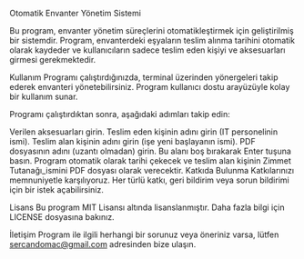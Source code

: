 Otomatik Envanter Yönetim Sistemi


Bu program, envanter yönetim süreçlerini otomatikleştirmek için geliştirilmiş bir sistemdir. Program, envanterdeki eşyaların teslim alınma tarihini otomatik olarak kaydeder ve kullanıcıların sadece teslim eden kişiyi ve aksesuarları girmesi gerekmektedir.

Kullanım
Programı çalıştırdığınızda, terminal üzerinden yönergeleri takip ederek envanteri yönetebilirsiniz. Program kullanıcı dostu arayüzüyle kolay bir kullanım sunar.

Programı çalıştırdıktan sonra, aşağıdaki adımları takip edin:

Verilen aksesuarları girin.
Teslim eden kişinin adını girin (IT personelinin ismi).
Teslim alan kişinin adını girin (işe yeni başlayanın ismi).
PDF dosyasının adını (uzantı olmadan) girin. Bu alanı boş bırakarak Enter tuşuna basın.
Program otomatik olarak tarihi çekecek ve teslim alan kişinin Zimmet Tutanağı_ismini PDF dosyası olarak verecektir.
Katkıda Bulunma
Katkılarınızı memnuniyetle karşılıyoruz. Her türlü katkı, geri bildirim veya sorun bildirimi için bir istek açabilirsiniz.

Lisans
Bu program MIT Lisansı altında lisanslanmıştır. Daha fazla bilgi için LICENSE dosyasına bakınız.

İletişim
Program ile ilgili herhangi bir sorunuz veya öneriniz varsa, lütfen sercandomac@gmail.com adresinden bize ulaşın.
